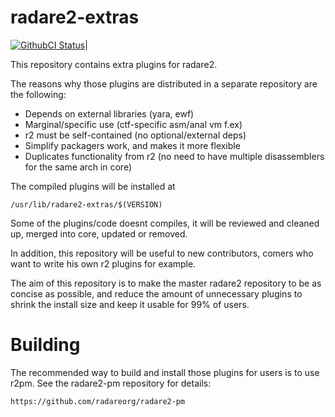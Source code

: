 radare2-extras
==============

[![GithubCI Status](https://github.com/radareorg/radare2-extras/workflows/CI/badge.svg?branch=master)](https://github.com/radareorg/radare2-extras/actions?query=workflow%3A%22ci%22)|

This repository contains extra plugins for radare2.

The reasons why those plugins are distributed in a separate
repository are the following:

* Depends on external libraries (yara, ewf)
* Marginal/specific use (ctf-specific asm/anal vm f.ex)
* r2 must be self-contained (no optional/external deps)
* Simplify packagers work, and makes it more flexible
* Duplicates functionality from r2 (no need to have
  multiple disassemblers for the same arch in core)

The compiled plugins will be installed at

	/usr/lib/radare2-extras/$(VERSION)

Some of the plugins/code doesnt compiles, it will be reviewed
and cleaned up, merged into core, updated or removed.

In addition, this repository will be useful to new contributors,
comers who want to write his own r2 plugins for example.

The aim of this repository is to make the master radare2
repository to be as concise as possible, and reduce the
amount of unnecessary plugins to shrink the install size and
keep it usable for 99% of users.

Building
========

The recommended way to build and install those plugins for users
is to use r2pm. See the radare2-pm repository for details:

	https://github.com/radareorg/radare2-pm
